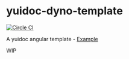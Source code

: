 yuidoc-dyno-template
====================

[![Circle CI](https://circleci.com/gh/pflannery/yuidoc-theme-dyno.svg?style=svg)](https://circleci.com/gh/pflannery/yuidoc-theme-dyno)

A yuidoc angular template - [Example](http://pflannery.github.io/yuidoc-theme-dyno)

WIP
